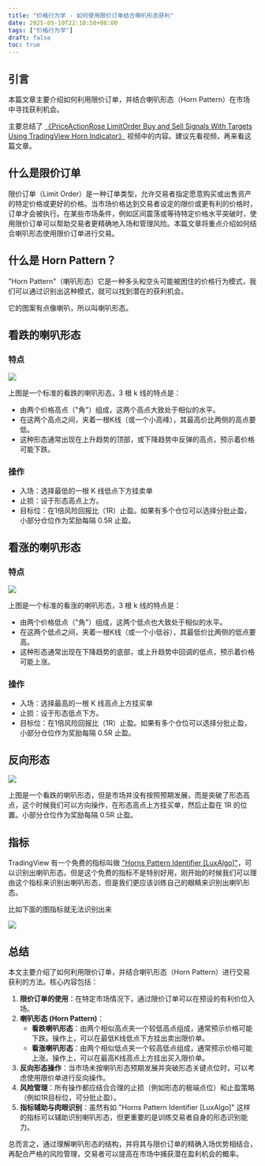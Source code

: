 ```yaml
---
title: "价格行为学 - 如何使用限价订单结合喇叭形态获利"
date: 2025-05-10T22:10:58+08:00
tags: ["价格行为学"]
draft: false
toc: true
---
```


## 引言

本篇文章主要介绍如何利用限价订单，并结合喇叭形态（Horn Pattern）在市场中寻找获利机会。

主要总结了 [《PriceActionRose LimitOrder Buy and Sell Signals With Targets Using TradingView Horn Indicator》](https://www.youtube.com/watch?v=Gjc5tww1nd0) 视频中的内容。建议先看视频，再来看这篇文章。

## 什么是限价订单

限价订单（Limit Order）是一种订单类型，允许交易者指定愿意购买或出售资产的特定价格或更好的价格。当市场价格达到交易者设定的限价或更有利的价格时，订单才会被执行。在某些市场条件，例如区间震荡或等待特定价格水平突破时，使用限价订单可以帮助交易者更精确地入场和管理风险。本篇文章将重点介绍如何结合喇叭形态使用限价订单进行交易。

## 什么是 Horn Pattern？

"Horn Pattern"（喇叭形态）它是一种多头和空头可能被困住的价格行为模式，我们可以通过识别出这种模式，就可以找到潜在的获利机会。

它的图案有点像喇叭，所以叫喇叭形态。

<!--more-->

## 看跌的喇叭形态

### 特点

![](https://img.forecho.com/F2tKiY.png)

上图是一个标准的看跌的喇叭形态，3 根 k 线的特点是：

- 由两个价格高点（"角"）组成，这两个高点大致处于相似的水平。
- 在这两个高点之间，夹着一根K线（或一个小高峰），其最高价比两侧的高点要低。
- 这种形态通常出现在上升趋势的顶部，或下降趋势中反弹的高点，预示着价格可能下跌。

### 操作

- 入场：选择最低的一根 K 线低点下方挂卖单
- 止损：设于形态高点上方。
- 目标位：在1倍风险回报比（1R）止盈。如果有多个仓位可以选择分批止盈，小部分仓位作为奖励每隔 0.5R 止盈。

## 看涨的喇叭形态

### 特点

![](https://img.forecho.com/TTFnX2.png)

上图是一个标准的看涨的喇叭形态，3 根 k 线的特点是：

- 由两个价格低点（"角"）组成，这两个低点也大致处于相似的水平。
- 在这两个低点之间，夹着一根K线（或一个小低谷），其最低价比两侧的低点要高。
- 这种形态通常出现在下降趋势的底部，或上升趋势中回调的低点，预示着价格可能上涨。

### 操作

- 入场：选择最高的一根 K 线高点上方挂买单
- 止损：设于形态低点下方。
- 目标位：在1倍风险回报比（1R）止盈。如果有多个仓位可以选择分批止盈，小部分仓位作为奖励每隔 0.5R 止盈。

## 反向形态

![](https://img.forecho.com/VdSB2D.png)

上图是一个看跌的喇叭形态，但是市场并没有按照预期发展，而是突破了形态高点，这个时候我们可以方向操作，在形态高点上方挂买单，然后止盈在 1R 的位置。小部分仓位作为奖励每隔 0.5R 止盈。


## 指标

TradingView 有一个免费的指标叫做 ["Horns Pattern Identifier [LuxAlgo]"](https://www.tradingview.com/script/eyakzwYP-Horns-Pattern-Identifier-LuxAlgo/)，可以识别出喇叭形态。但是这个免费的指标不是特别好用，刚开始的时候我们可以理由这个指标来识别出喇叭形态，但是我们更应该训练自己的眼睛来识别出喇叭形态。


比如下面的图指标就无法识别出来 

![](https://img.forecho.com/Cyazp2.png)



## 总结

本文主要介绍了如何利用限价订单，并结合喇叭形态（Horn Pattern）进行交易获利的方法。核心内容包括：

1.  **限价订单的使用**：在特定市场情况下，通过限价订单可以在预设的有利价位入场。
2.  **喇叭形态 (Horn Pattern)**：
    *   **看跌喇叭形态**：由两个相似高点夹一个较低高点组成，通常预示价格可能下跌。操作上，可以在最低K线低点下方挂出卖出限价单。
    *   **看涨喇叭形态**：由两个相似低点夹一个较高低点组成，通常预示价格可能上涨。操作上，可以在最高K线高点上方挂出买入限价单。
3.  **反向形态操作**：当市场未按喇叭形态预期发展并突破形态关键点位时，可以考虑使用限价单进行反向操作。
4.  **风险管理**：所有操作都应结合合理的止损（例如形态的极端点位）和止盈策略（例如1R目标位，可分批止盈）。
5.  **指标辅助与肉眼识别**：虽然有如 "Horns Pattern Identifier [LuxAlgo]" 这样的指标可以辅助识别喇叭形态，但更重要的是训练交易者自身的形态识别能力。

总而言之，通过理解喇叭形态的结构，并将其与限价订单的精确入场优势相结合，再配合严格的风险管理，交易者可以提高在市场中捕获潜在盈利机会的概率。










